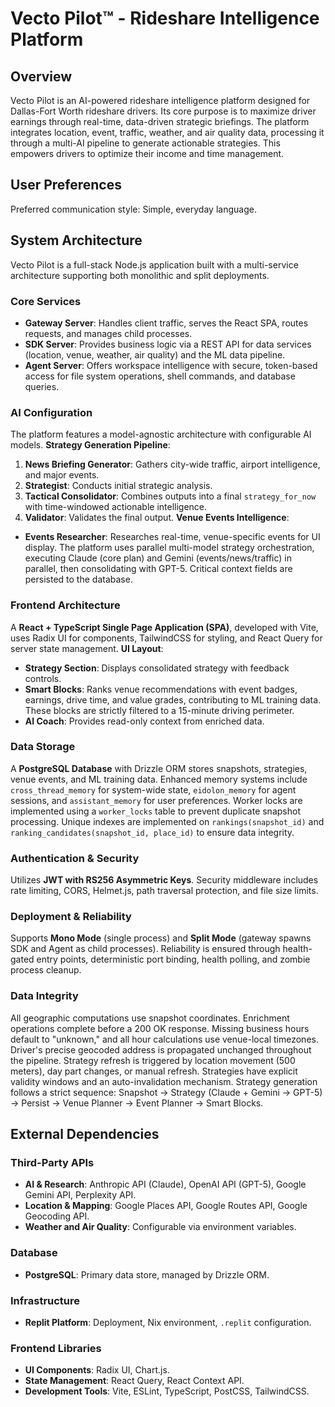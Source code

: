 # Vecto Pilot™ - Rideshare Intelligence Platform

## Overview
Vecto Pilot is an AI-powered rideshare intelligence platform designed for Dallas-Fort Worth rideshare drivers. Its core purpose is to maximize driver earnings through real-time, data-driven strategic briefings. The platform integrates location, event, traffic, weather, and air quality data, processing it through a multi-AI pipeline to generate actionable strategies. This empowers drivers to optimize their income and time management.

## User Preferences
Preferred communication style: Simple, everyday language.

## System Architecture
Vecto Pilot is a full-stack Node.js application built with a multi-service architecture supporting both monolithic and split deployments.

### Core Services
-   **Gateway Server**: Handles client traffic, serves the React SPA, routes requests, and manages child processes.
-   **SDK Server**: Provides business logic via a REST API for data services (location, venue, weather, air quality) and the ML data pipeline.
-   **Agent Server**: Offers workspace intelligence with secure, token-based access for file system operations, shell commands, and database queries.

### AI Configuration
The platform features a model-agnostic architecture with configurable AI models.
**Strategy Generation Pipeline**:
1.  **News Briefing Generator**: Gathers city-wide traffic, airport intelligence, and major events.
2.  **Strategist**: Conducts initial strategic analysis.
3.  **Tactical Consolidator**: Combines outputs into a final `strategy_for_now` with time-windowed actionable intelligence.
4.  **Validator**: Validates the final output.
**Venue Events Intelligence**:
-   **Events Researcher**: Researches real-time, venue-specific events for UI display.
The platform uses parallel multi-model strategy orchestration, executing Claude (core plan) and Gemini (events/news/traffic) in parallel, then consolidating with GPT-5. Critical context fields are persisted to the database.

### Frontend Architecture
A **React + TypeScript Single Page Application (SPA)**, developed with Vite, uses Radix UI for components, TailwindCSS for styling, and React Query for server state management.
**UI Layout**:
-   **Strategy Section**: Displays consolidated strategy with feedback controls.
-   **Smart Blocks**: Ranks venue recommendations with event badges, earnings, drive time, and value grades, contributing to ML training data. These blocks are strictly filtered to a 15-minute driving perimeter.
-   **AI Coach**: Provides read-only context from enriched data.

### Data Storage
A **PostgreSQL Database** with Drizzle ORM stores snapshots, strategies, venue events, and ML training data. Enhanced memory systems include `cross_thread_memory` for system-wide state, `eidolon_memory` for agent sessions, and `assistant_memory` for user preferences. Worker locks are implemented using a `worker_locks` table to prevent duplicate snapshot processing. Unique indexes are implemented on `rankings(snapshot_id)` and `ranking_candidates(snapshot_id, place_id)` to ensure data integrity.

### Authentication & Security
Utilizes **JWT with RS256 Asymmetric Keys**. Security middleware includes rate limiting, CORS, Helmet.js, path traversal protection, and file size limits.

### Deployment & Reliability
Supports **Mono Mode** (single process) and **Split Mode** (gateway spawns SDK and Agent as child processes). Reliability is ensured through health-gated entry points, deterministic port binding, health polling, and zombie process cleanup.

### Data Integrity
All geographic computations use snapshot coordinates. Enrichment operations complete before a 200 OK response. Missing business hours default to "unknown," and all hour calculations use venue-local timezones. Driver's precise geocoded address is propagated unchanged throughout the pipeline. Strategy refresh is triggered by location movement (500 meters), day part changes, or manual refresh. Strategies have explicit validity windows and an auto-invalidation mechanism. Strategy generation follows a strict sequence: Snapshot → Strategy (Claude + Gemini → GPT-5) → Persist → Venue Planner → Event Planner → Smart Blocks.

## External Dependencies

### Third-Party APIs
-   **AI & Research**: Anthropic API (Claude), OpenAI API (GPT-5), Google Gemini API, Perplexity API.
-   **Location & Mapping**: Google Places API, Google Routes API, Google Geocoding API.
-   **Weather and Air Quality**: Configurable via environment variables.

### Database
-   **PostgreSQL**: Primary data store, managed by Drizzle ORM.

### Infrastructure
-   **Replit Platform**: Deployment, Nix environment, `.replit` configuration.

### Frontend Libraries
-   **UI Components**: Radix UI, Chart.js.
-   **State Management**: React Query, React Context API.
-   **Development Tools**: Vite, ESLint, TypeScript, PostCSS, TailwindCSS.